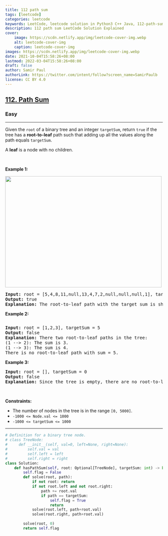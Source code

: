 ```yaml
---
title: 112 path sum
tags: [leetcode]
categories: leetcode
keywords: LeetCode, leetcode solution in Python3 C++ Java, 112-path-sum solution
description: 112 path sum LeetCode Solution Explained
cover:
    image: https://scdn.netlify.app/img/leetcode-cover-img.webp
    alt: leetcode-cover-img
    caption: leetcode-cover-img
images: https://scdn.netlify.app/img/leetcode-cover-img.webp
date: 2021-10-04T15:58:26+08:00
lastmod: 2022-03-04T15:58:26+08:00
draft: false
author: Samir Paul
authorLink: https://twitter.com/intent/follow?screen_name=SamirPaulb
license: CC BY 4.0
---
```



<h2><a href="https://leetcode.com/problems/path-sum/">112. Path Sum</a></h2><h3>Easy</h3><hr><div><p>Given the <code>root</code> of a binary tree and an integer <code>targetSum</code>, return <code>true</code> if the tree has a <strong>root-to-leaf</strong> path such that adding up all the values along the path equals <code>targetSum</code>.</p>

<p>A <strong>leaf</strong> is a node with no children.</p>

<p>&nbsp;</p>
<p><strong>Example 1:</strong></p>
<img alt="" src="https://assets.leetcode.com/uploads/2021/01/18/pathsum1.jpg" style="width: 500px; height: 356px;">
<pre><strong>Input:</strong> root = [5,4,8,11,null,13,4,7,2,null,null,null,1], targetSum = 22
<strong>Output:</strong> true
<strong>Explanation:</strong> The root-to-leaf path with the target sum is shown.
</pre>

<p><strong>Example 2:</strong></p>
<img alt="" src="https://assets.leetcode.com/uploads/2021/01/18/pathsum2.jpg">
<pre><strong>Input:</strong> root = [1,2,3], targetSum = 5
<strong>Output:</strong> false
<strong>Explanation:</strong> There two root-to-leaf paths in the tree:
(1 --&gt; 2): The sum is 3.
(1 --&gt; 3): The sum is 4.
There is no root-to-leaf path with sum = 5.
</pre>

<p><strong>Example 3:</strong></p>

<pre><strong>Input:</strong> root = [], targetSum = 0
<strong>Output:</strong> false
<strong>Explanation:</strong> Since the tree is empty, there are no root-to-leaf paths.
</pre>

<p>&nbsp;</p>
<p><strong>Constraints:</strong></p>

<ul>
	<li>The number of nodes in the tree is in the range <code>[0, 5000]</code>.</li>
	<li><code>-1000 &lt;= Node.val &lt;= 1000</code></li>
	<li><code>-1000 &lt;= targetSum &lt;= 1000</code></li>
</ul>
</div>

---




```python
# Definition for a binary tree node.
# class TreeNode:
#     def __init__(self, val=0, left=None, right=None):
#         self.val = val
#         self.left = left
#         self.right = right
class Solution:
    def hasPathSum(self, root: Optional[TreeNode], targetSum: int) -> bool:
        self.flag = False
        def solve(root, path):
            if not root: return
            if not root.left and not root.right:
                path += root.val
                if path == targetSum: 
                    self.flag = True
                    return
            solve(root.left, path+root.val)
            solve(root.right, path+root.val)
        
        solve(root, 0)
        return self.flag
```
